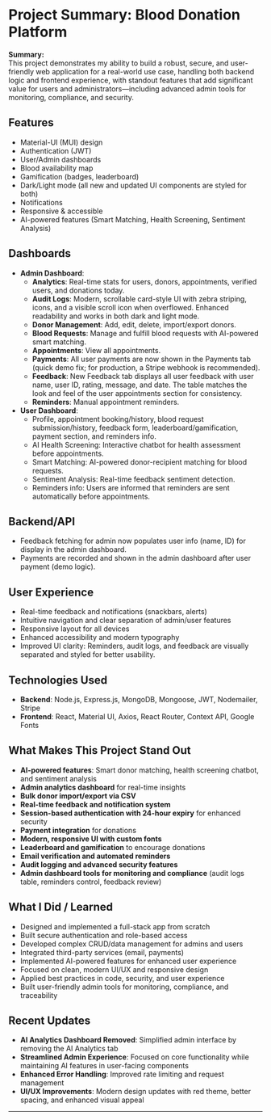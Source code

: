 # Project Summary: Blood Donation Platform

**Summary:**  
This project demonstrates my ability to build a robust, secure, and user-friendly web application for a real-world use case, handling both backend logic and frontend experience, with standout features that add significant value for users and administrators—including advanced admin tools for monitoring, compliance, and security.

## Features
- Material-UI (MUI) design
- Authentication (JWT)
- User/Admin dashboards
- Blood availability map
- Gamification (badges, leaderboard)
- Dark/Light mode (all new and updated UI components are styled for both)
- Notifications
- Responsive & accessible
- AI-powered features (Smart Matching, Health Screening, Sentiment Analysis)

## Dashboards
- **Admin Dashboard**:
  - **Analytics**: Real-time stats for users, donors, appointments, verified users, and donations today.
  - **Audit Logs**: Modern, scrollable card-style UI with zebra striping, icons, and a visible scroll icon when overflowed. Enhanced readability and works in both dark and light mode.
  - **Donor Management**: Add, edit, delete, import/export donors.
  - **Blood Requests**: Manage and fulfill blood requests with AI-powered smart matching.
  - **Appointments**: View all appointments.
  - **Payments**: All user payments are now shown in the Payments tab (quick demo fix; for production, a Stripe webhook is recommended).
  - **Feedback**: New Feedback tab displays all user feedback with user name, user ID, rating, message, and date. The table matches the look and feel of the user appointments section for consistency.
  - **Reminders**: Manual appointment reminders.
- **User Dashboard**:
  - Profile, appointment booking/history, blood request submission/history, feedback form, leaderboard/gamification, payment section, and reminders info.
  - AI Health Screening: Interactive chatbot for health assessment before appointments.
  - Smart Matching: AI-powered donor-recipient matching for blood requests.
  - Sentiment Analysis: Real-time feedback sentiment detection.
  - Reminders info: Users are informed that reminders are sent automatically before appointments.

## Backend/API
- Feedback fetching for admin now populates user info (name, ID) for display in the admin dashboard.
- Payments are recorded and shown in the admin dashboard after user payment (demo logic).

## User Experience
- Real-time feedback and notifications (snackbars, alerts)
- Intuitive navigation and clear separation of admin/user features
- Responsive layout for all devices
- Enhanced accessibility and modern typography
- Improved UI clarity: Reminders, audit logs, and feedback are visually separated and styled for better usability.

## Technologies Used
- **Backend**: Node.js, Express.js, MongoDB, Mongoose, JWT, Nodemailer, Stripe
- **Frontend**: React, Material UI, Axios, React Router, Context API, Google Fonts

## What Makes This Project Stand Out
- **AI-powered features**: Smart donor matching, health screening chatbot, and sentiment analysis
- **Admin analytics dashboard** for real-time insights
- **Bulk donor import/export via CSV**
- **Real-time feedback and notification system**
- **Session-based authentication with 24-hour expiry** for enhanced security
- **Payment integration** for donations
- **Modern, responsive UI with custom fonts**
- **Leaderboard and gamification** to encourage donations
- **Email verification and automated reminders**
- **Audit logging and advanced security features**
- **Admin dashboard tools for monitoring and compliance** (audit logs table, reminders control, feedback review)

## What I Did / Learned
- Designed and implemented a full-stack app from scratch
- Built secure authentication and role-based access
- Developed complex CRUD/data management for admins and users
- Integrated third-party services (email, payments)
- Implemented AI-powered features for enhanced user experience
- Focused on clean, modern UI/UX and responsive design
- Applied best practices in code, security, and user experience
- Built user-friendly admin tools for monitoring, compliance, and traceability

## Recent Updates
- **AI Analytics Dashboard Removed**: Simplified admin interface by removing the AI Analytics tab
- **Streamlined Admin Experience**: Focused on core functionality while maintaining AI features in user-facing components
- **Enhanced Error Handling**: Improved rate limiting and request management
- **UI/UX Improvements**: Modern design updates with red theme, better spacing, and enhanced visual appeal

---